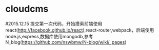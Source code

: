# cloudcms
#2015.12.15
提交第一次代码，开始摸索前端使用react(http://facebook.github.io/react),react-router,webpack，后端使用node.js,express,数据库使用mongodb,参考N_blog(https://github.com/nswbmw/N-blog/wiki/_pages)

